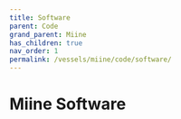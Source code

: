 ```yaml
---
title: Software
parent: Code
grand_parent: Miine
has_children: true
nav_order: 1
permalink: /vessels/miine/code/software/
---
```


# Miine Software
